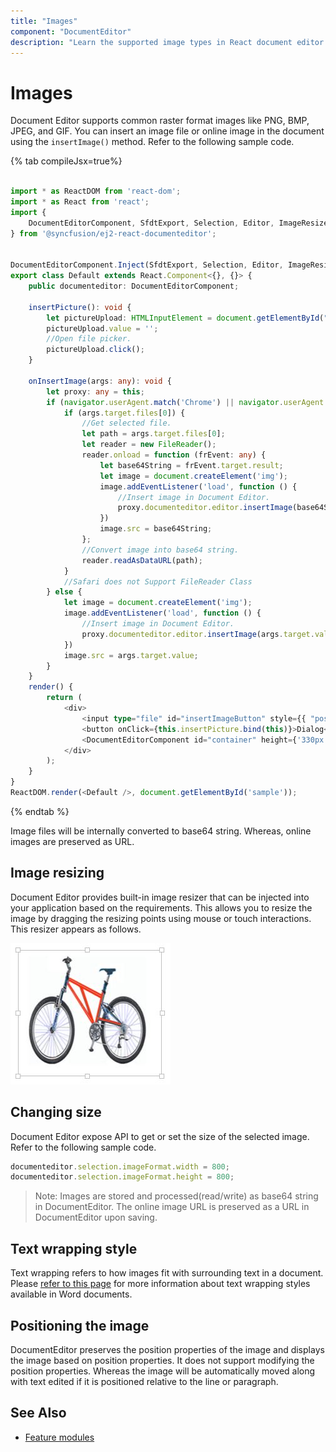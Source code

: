 ```yaml
---
title: "Images"
component: "DocumentEditor"
description: "Learn the supported image types in React document editor and how to insert, resize, format images."
---
```


# Images

Document Editor supports common raster format images like PNG, BMP, JPEG, and GIF. You can insert an image file or online image in the document using the `insertImage()` method. Refer to the following sample code.

{% tab compileJsx=true%}

```typescript

import * as ReactDOM from 'react-dom';
import * as React from 'react';
import {
    DocumentEditorComponent, SfdtExport, Selection, Editor, ImageResizer, EditorHistory
} from '@syncfusion/ej2-react-documenteditor';


DocumentEditorComponent.Inject(SfdtExport, Selection, Editor, ImageResizer, EditorHistory);
export class Default extends React.Component<{}, {}> {
    public documenteditor: DocumentEditorComponent;

    insertPicture(): void {
        let pictureUpload: HTMLInputElement = document.getElementById("insertImageButton") as HTMLInputElement;
        pictureUpload.value = '';
        //Open file picker.
        pictureUpload.click();
    }

    onInsertImage(args: any): void {
        let proxy: any = this;
        if (navigator.userAgent.match('Chrome') || navigator.userAgent.match('Firefox') || navigator.userAgent.match('Edge') || navigator.userAgent.match('MSIE') || navigator.userAgent.match('.NET')) {
            if (args.target.files[0]) {
                //Get selected file.
                let path = args.target.files[0];
                let reader = new FileReader();
                reader.onload = function (frEvent: any) {
                    let base64String = frEvent.target.result;
                    let image = document.createElement('img');
                    image.addEventListener('load', function () {
                        //Insert image in Document Editor.
                        proxy.documenteditor.editor.insertImage(base64String, this.width, this.height);
                    })
                    image.src = base64String;
                };
                //Convert image into base64 string.
                reader.readAsDataURL(path);
            }
            //Safari does not Support FileReader Class
        } else {
            let image = document.createElement('img');
            image.addEventListener('load', function () {
                //Insert image in Document Editor.
                proxy.documenteditor.editor.insertImage(args.target.value);
            })
            image.src = args.target.value;
        }
    }
    render() {
        return (
            <div>
                <input type="file" id="insertImageButton" style={{ "position": "fixed", "left": "-110em" }} accept=".jpg,.jpeg,.png,.bmp" onChange={this.onInsertImage.bind(this)} />
                <button onClick={this.insertPicture.bind(this)}>Dialog</button>
                <DocumentEditorComponent id="container" height={'330px'} ref={(scope) => { this.documenteditor = scope; }} isReadOnly={false} enableSelection={true} enableEditor={true} enableImageResizer={true} enableEditorHistory={true} />
            </div>
        );
    }
}
ReactDOM.render(<Default />, document.getElementById('sample'));

```

{% endtab %}

Image files will be internally converted to base64 string. Whereas, online images are preserved as URL.

## Image resizing

Document Editor provides built-in image resizer that can be injected into your application based on the requirements. This allows you to resize the image by dragging the resizing points using mouse or touch interactions. This resizer appears as follows.

![Image](images/image.png)

## Changing size

Document Editor expose API to get or set the size of the selected image. Refer to the following sample code.

```typescript
documenteditor.selection.imageFormat.width = 800;
documenteditor.selection.imageFormat.height = 800;
```

>Note: Images are stored and processed(read/write) as base64 string in DocumentEditor. The online image URL is preserved as a URL in DocumentEditor upon saving.

## Text wrapping style

Text wrapping refers to how images fit with surrounding text in a document. Please [refer to this page](../document-editor/text-wrapping-style) for more information about text wrapping styles available in Word documents.

## Positioning the image

DocumentEditor preserves the position properties of the image and displays the image based on position properties. It does not support modifying the position properties. Whereas the image will be automatically moved along with text edited if it is positioned relative to the line or paragraph.

## See Also

* [Feature modules](../document-editor/feature-module/)